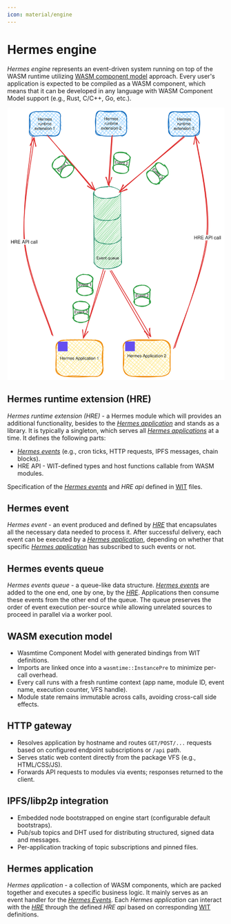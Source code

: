 ```yaml
---
icon: material/engine
---
```


# Hermes engine

*Hermes engine* represents an event-driven system running on top of the WASM runtime utilizing
[WASM component model](https://component-model.bytecodealliance.org/design/why-component-model.html) approach.
Every user's application is expected to be compiled as a WASM component,
which means that it can be developed in any language with WASM Component Model support (e.g., Rust, C/C++, Go, etc.).

![Hermes Engine](images/hermes_engine.svg)

## Hermes runtime extension (HRE)

*Hermes runtime extension (HRE)* - a Hermes module
which will provides an additional functionality, besides to the [*Hermes application*] and stands as a library.
It is typically a singleton, which serves all [*Hermes applications*][*Hermes application*] at a time.
It defines the following parts:

* [*Hermes events*] (e.g., cron ticks, HTTP requests, IPFS messages, chain blocks).
* HRE API - WIT-defined types and host functions callable from WASM modules.
  
Specification of the [*Hermes events*] and *HRE api* defined in [WIT] files.

## Hermes event

*Hermes event* - an event produced and defined by [*HRE*] that encapsulates all the necessary data needed to process it.
After successful delivery, each event can be executed by a [*Hermes application*],
depending on whether that specific [*Hermes application*] has subscribed to such events or not.

## Hermes events queue

*Hermes events queue* - a queue-like data structure.
[*Hermes events*] are added to the one end, one by one, by the [*HRE*].
Applications then consume these events from the other end of the queue. The queue preserves the order of event execution per-source while allowing unrelated sources to proceed in parallel via a worker pool.

## WASM execution model

- Wasmtime Component Model with generated bindings from WIT definitions.
- Imports are linked once into a `wasmtime::InstancePre` to minimize per-call overhead.
- Every call runs with a fresh runtime context (app name, module ID, event name, execution counter, VFS handle).
- Module state remains immutable across calls, avoiding cross-call side effects.

## HTTP gateway

- Resolves application by hostname and routes `GET/POST/...` requests based on configured endpoint subscriptions or `/api` path.
- Serves static web content directly from the package VFS (e.g., HTML/CSS/JS).
- Forwards API requests to modules via events; responses returned to the client.

## IPFS/libp2p integration

- Embedded node bootstrapped on engine start (configurable default bootstraps).
- Pub/sub topics and DHT used for distributing structured, signed data and messages.
- Per-application tracking of topic subscriptions and pinned files.

## Hermes application

*Hermes application* - a collection of WASM components, which are packed together and executes a specific business logic.
It mainly serves as an event handler for the [*Hermes Events*].
Each *Hermes application* can interact with the [*HRE*] through the defined *HRE api* based on corresponding
[WIT] definitions.

[WIT]: https://component-model.bytecodealliance.org/design/wit.html
[*HRE*]: #hermes-runtime-extension-hre
[*Hermes Events*]: #hermes-event
[*Hermes application*]: #hermes-application
